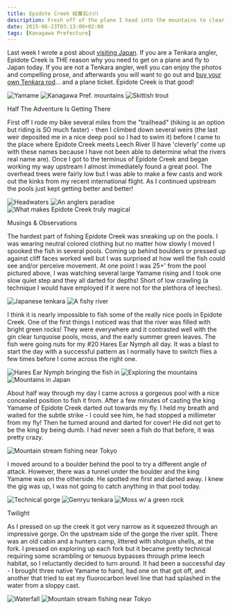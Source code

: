 ```yaml
---
title: Epidote Creek 緑簾石小川
description: Fresh off of the plane I head into the mountains to clear my head and catch a few trout
date: 2015-06-23T03:13:00+02:00
tags: [Kanagawa Prefecture]
---
```

<div class=“text-lg m-2”>

<p class="mb-2">Last week I wrote a post about <a href="https://fallfishtenkara.com/visiting-japan/" target="_blank" rel="noopener">visiting Japan</a>. If you are a Tenkara angler, Epidote Creek is THE reason why you need to get on a plane and fly to Japan today. If you are not a Tenkara angler, well you can enjoy the photos and compelling prose, and afterwards you will want to go out and <a href="https://fallfishtenkara.com/about/my-tenkara-rods/" target="_blank" rel="noopener">buy your own Tenkara rod</a>... and a plane ticket. Epidote Creek is that good!</p>

<img class="w-8/12 rounded-lg shadow-lg mx-auto" src="https://fallfish-tenkara-images.s3-us-west-1.amazonaws.com/FfT+-+Epidote+Creek/Epidote+Creek-Japan-Tenkara-Native+Yamame-nymph.JPG" alt="Yamame" />

<img class="w-8/12 rounded-lg shadow-lg mx-auto" src="https://fallfish-tenkara-images.s3-us-west-1.amazonaws.com/FfT+-+Epidote+Creek/Epidote+Creek-Japan-Tenkara-Native+Yamame.JPG" alt="Kanagawa Pref. mountains" />

<img class="w-8/12 rounded-lg shadow-lg mx-auto" src="https://fallfish-tenkara-images.s3-us-west-1.amazonaws.com/FfT+-+Epidote+Creek/Epidote+Creek-Japan-Tenkara-Yamame-Easily+spooked+fish.JPG" alt="Skittish trout" />

<p class="font-bold mt-2 mb-2">Half The Adventure Is Getting There</p>

<p class="mb-2 mt-2">First off I rode my bike several miles from the "trailhead" (hiking is an option but riding is SO much faster) - then I climbed down several weirs (the last weir deposited me in a nice deep pool so I had to swim it) before I came to the place where Epidote Creek meets Leech River (I have 'cleverly' come up with these names because I have not been able to determine what the rivers real name are). Once I got to the terminus of Epidote Creek and began working my way upstream I almost immediately found a great pool. The overhead trees were fairly low but I was able to make a few casts and work out the kinks from my recent international flight. As I continued upstream the pools just kept getting better and better!</p>

<img class="w-8/12 rounded-lg shadow-lg mx-auto" src="https://fallfish-tenkara-images.s3-us-west-1.amazonaws.com/FfT+-+Epidote+Creek/Epidote+Creek-Japan-Tenkara-Yamame-Headwaters.JPG" alt="Headwaters" />

<img class="w-8/12 rounded-lg shadow-lg mx-auto" src="https://fallfish-tenkara-images.s3-us-west-1.amazonaws.com/FfT+-+Epidote+Creek/Epidote+Creek-Japan-Tenkara-Yamame-Paradise.JPG" alt="An anglers paradise" />

<img class="w-8/12 rounded-lg shadow-lg mx-auto" src="https://fallfish-tenkara-images.s3-us-west-1.amazonaws.com/FfT+-+Epidote+Creek/Epidote+River-Mountain+Stream-Tenkara-Japan-Pool-Trout.JPG" alt="What makes Epidote Creek truly magical" />

<p class="font-bold">Musings &amp; Observations</p>

<p class="mb-2 mt-2">The hardest part of fishing Epidote Creek was sneaking up on the pools. I was wearing neutral colored clothing but no matter how slowly I moved I spooked the fish in several pools. Coming up behind boulders or pressed up against cliff faces worked well but I was surprised at how well the fish could see and/or perceive movement. At one point I was 25+' from the pool pictured above, I was watching several large Yamame rising and I took one slow quiet step and they all darted for depths! Short of low crawling (a technique I would have employed if it were not for the plethora of leeches).</p>

<img class="w-8/12 rounded-lg shadow-lg mx-auto" src="https://fallfish-tenkara-images.s3-us-west-1.amazonaws.com/FfT+-+Epidote+Creek/Epidote+Creek-Japan-Tenkara-Yamame-Tokyo.JPG" alt="Japanese tenkara" />

<img class="w-8/12 rounded-lg shadow-lg mx-auto" src="https://fallfish-tenkara-images.s3-us-west-1.amazonaws.com/FfT+-+Epidote+Creek/Epidote+Creek-Japan-Tenkara-Yamame-Yamame+Fishing+Technique.JPG" alt="A fishy river" />


<p class="mb-2 mt-2">I think it is nearly impossible to fish some of the really nice pools in Epidote Creek. One of the first things I noticed was that the river was filled with bright green rocks! They were everywhere and it contrasted well with the gin clear turquoise pools, moss, and the early summer green leaves. The fish were going nuts for my #20 Hares Ear Nymph all day. It was a blast to start the day with a successful pattern as I normally have to switch flies a few times before I come across the right one.</p>

<img class="w-8/12 rounded-lg shadow-lg mx-auto" src="https://fallfish-tenkara-images.s3-us-west-1.amazonaws.com/FfT+-+Epidote+Creek/Epidote+Creek-Japan-Tenkara-Yamame-hares+ear+nymph.JPG" alt="Hares Ear Nymph bringing the fish in" />

<img class="w-8/12 rounded-lg shadow-lg mx-auto" src="https://fallfish-tenkara-images.s3-us-west-1.amazonaws.com/FfT+-+Epidote+Creek/Epidote+River-Mountain+Stream-Tenkara-Japan-Exploring-one.JPG" alt="Exploring the mountains" />

<img class="w-8/12 rounded-lg shadow-lg mx-auto" src="https://fallfish-tenkara-images.s3-us-west-1.amazonaws.com/FfT+-+Epidote+Creek/Epidote+River-Mountain+Stream-Tenkara-Japan-Exploring.JPG" alt="Mountains in Japan" />

<p class="mb-2 mt-2">About half way through my day I came across a gorgeous pool with a nice concealed position to fish it from. After a few minutes of casting the king Yamame of Epidote Creek darted out towards my fly. I held my breath and waited for the subtle strike - I could see him, he had stopped a millimeter from my fly! Then he turned around and darted for cover! He did not get to be the king by being dumb. I had never seen a fish do that before, it was pretty crazy.</p>

<img class="w-8/12 rounded-lg shadow-lg mx-auto" src="https://fallfish-tenkara-images.s3-us-west-1.amazonaws.com/FfT+-+Epidote+Creek/Epidote+River-Mountain+Stream-Tenkara-Japan.JPG" alt="Mountain stream fishing near Tokyo" />

<p class="mb-2 mt-2">I moved around to a boulder behind the pool to try a different angle of attack. However, there was a tunnel under the boulder and the king Yamame was on the otherside. He spotted me first and darted away. I knew the gig was up, I was not going to catch anything in that pool today.</p>

<img class="w-8/12 rounded-lg shadow-lg mx-auto" src="https://fallfish-tenkara-images.s3-us-west-1.amazonaws.com/FfT+-+Epidote+Creek/Epidote+River-Mountain+Stream-Tenkara-Japan-Gorge-two.JPG" alt="Technical gorge" />

<img class="w-8/12 rounded-lg shadow-lg mx-auto" src="https://fallfish-tenkara-images.s3-us-west-1.amazonaws.com/FfT+-+Epidote+Creek/Epidote+River-Mountain+Stream-Tenkara-Japan-Gorge.JPG" alt="Genryu tenkara" />

<img class="w-8/12 rounded-lg shadow-lg mx-auto" src="https://fallfish-tenkara-images.s3-us-west-1.amazonaws.com/FfT+-+Epidote+Creek/Epidote+River-Mountain+Stream-Tenkara-Japan-Moss.JPG" alt="Moss w/ a green rock" />

<p class="font-bold">Twilight</p>

<p class="mb-2 mt-2">As I pressed on up the creek it got very narrow as it squeezed through an impressive gorge. On the upstream side of the gorge the river split. There was an old cabin and a hunters camp, littered with shotgun shells, at the fork. I pressed on exploring up each fork but it became pretty technical requiring some scrambling or tenuous bypasses through prime leech habitat, so I reluctantly decided to turn around. It had been a successful day - I brought three native Yamame to hand, had one on that got off, and another that tried to eat my fluorocarbon level line that had splashed in the water from a sloppy cast.</p>

<img class="w-8/12 rounded-lg shadow-lg mx-auto" src="https://fallfish-tenkara-images.s3-us-west-1.amazonaws.com/FfT+-+Epidote+Creek/Epidote+River-Mountain+Stream-Tenkara-Japan-Waterfall.JPG" alt="Waterfall" />

<img class="w-8/12 rounded-lg shadow-lg mx-auto" src="https://fallfish-tenkara-images.s3-us-west-1.amazonaws.com/FfT+-+Epidote+Creek/Epidote+River-Mountain+Stream-Tenkara-Japan-Yamame.JPG" alt="Mountain stream fishing near Tokyo" />

</div>